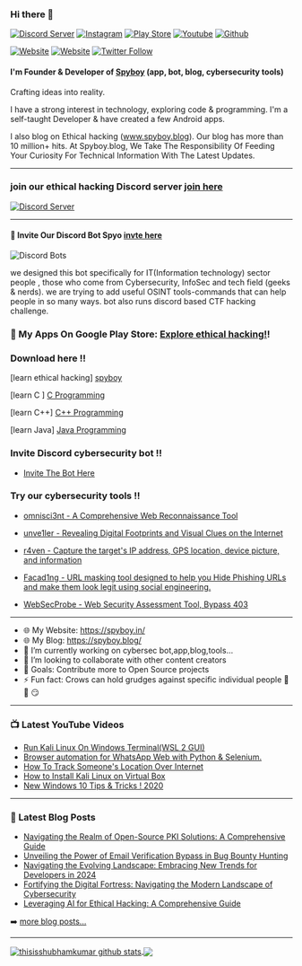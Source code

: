 ### Hi there 👋

[![Discord Server](https://discord.com/api/guilds/726495265330298973/embed.png)](https://discord.gg/ZChEmMwE8d)
[![Instagram](https://img.shields.io/badge/-Instagram-c13584?style=flat&labelColor=c13584&logo=instagram&logoColor=white)](https://www.instagram.com/iamshubhamkumar__/)
[![Play Store](https://img.shields.io/badge/-PlayStore-black?style=flat&labelColor=black&logo=android&logoColor=green)](https://play.google.com/store/apps/details?id=info.shubham.pcassistant)
[![Youtube](https://img.shields.io/badge/-Youtube-FF0000?style=flat&logo=Youtube&logoColor=white)](https://www.youtube.com/channel/UCEhncXKkZ2mFOcP-HOrL_KQ?view_as=subscriber)
[![Github](https://img.shields.io/badge/-Github-000?style=flat&logo=Github&logoColor=white)](https://thisisshubhamkumar.github.io/)
&nbsp;

[![Website](https://img.shields.io/badge/website-spyboy.in-<COLOR>)](https://spyboy.in/)
[![Website](https://img.shields.io/badge/Blog-spyboy.blog-<COLOR>)](https://spyboy.blog/)
[![Twitter Follow](https://img.shields.io/twitter/follow/shubhamkumar__?color=1DA1F2&logo=twitter&style=for-the-badge)](https://twitter.com/intent/follow?original_referer=https%3A%2F%2Fgithub.com%2FcodeSTACKr&screen_name=shubhamkumar__)

#### I'm Founder & Developer of [Spyboy](https://spyboy.in/) (app, bot, blog, cybersecurity tools)

Crafting ideas into reality.

I have a strong interest in technology, exploring code & programming. I'm a self-taught Developer & have created a few Android apps.

I also blog on Ethical hacking (www.spyboy.blog). Our blog has more than 10 million+ hits. At Spyboy.blog, We Take The Responsibility Of Feeding Your Curiosity For Technical Information With The Latest Updates.

---

### join our ethical hacking Discord server [join here](https://discord.gg/ZChEmMwE8d)
[![Discord Server](https://discord.com/api/guilds/726495265330298973/embed.png)](https://discord.gg/ZChEmMwE8d)

---

#### 🤖 Invite Our Discord Bot Spyo [invte here](https://top.gg/bot/877644741339144244)

![Discord Bots](https://top.gg/api/widget/877644741339144244.svg)

we designed this bot specifically for IT(Information technology) sector people , those who come from Cybersecurity, InfoSec and tech field (geeks & nerds). we are trying to add useful OSINT tools-commands that can help people in so many ways. bot also runs discord based CTF hacking challenge.

### 🔭 My Apps On Google Play Store: [Explore ethical hacking!][MyApps]!

### Download here !!
[learn ethical hacking] [spyboy]

[learn C ] [C Programming]

[learn C++] [C++ Programming]

[learn Java] [Java Programming]

### Invite Discord cybersecurity bot !!

- [Invite The Bot Here](https://top.gg/bot/877644741339144244)

### Try our cybersecurity tools !!

- [omnisci3nt - A Comprehensive Web Reconnaissance Tool](https://github.com/spyboy-productions/omnisci3nt)

- [unve1ler - Revealing Digital Footprints and Visual Clues on the Internet](https://github.com/spyboy-productions/unve1ler)

- [r4ven - Capture the target's IP address, GPS location, device picture, and information](https://github.com/spyboy-productions/r4ven)

- [Facad1ng - URL masking tool designed to help you Hide Phishing URLs and make them look legit using social engineering.](https://github.com/spyboy-productions/Facad1ng)

- [WebSecProbe - Web Security Assessment Tool, Bypass 403](https://github.com/spyboy-productions/WebSecProbe)
  
---

- 🌐 My Website: https://spyboy.in/
- 🌐 My Blog: https://spyboy.blog/
- 🤖 I’m currently working on cybersec bot,app,blog,tools...
- 👀 I’m looking to collaborate with other content creators
- 🥅 Goals: Contribute more to Open Source projects
- ⚡ Fun fact: Crows can hold grudges against specific individual people 🐧 🤫 😏 

---

### 📺 Latest YouTube Videos

<!-- YOUTUBE:START -->
- [Run Kali Linux On Windows Terminal&lpar;WSL 2 GUI&rpar;](https://www.youtube.com/watch?v=G-gloEc-vLI)
- [Browser automation for WhatsApp Web with Python &amp; Selenium.](https://www.youtube.com/watch?v=lrztYdJZnnA)
- [How To Track Someone&#39;s Location Over Internet](https://www.youtube.com/watch?v=TzkL7PI9D8s)
- [How to Install Kali Linux on Virtual Box](https://www.youtube.com/watch?v=LwWlrbnLQIk)
- [New Windows 10 Tips &amp; Tricks ! 2020](https://www.youtube.com/watch?v=Y-r83mPIg-c)
<!-- YOUTUBE:END -->


---

### 📕 Latest Blog Posts

<!-- BLOG-POST-LIST:START -->
- [Navigating the Realm of Open-Source PKI Solutions: A Comprehensive Guide](https://spyboy.blog/2023/11/19/navigating-the-realm-of-open-source-pki-solutions-a-comprehensive-guide/)
- [Unveiling the Power of Email Verification Bypass in Bug Bounty Hunting](https://spyboy.blog/2023/11/18/unveiling-the-power-of-email-verification-bypass-in-bug-bounty-hunting/)
- [Navigating the Evolving Landscape: Embracing New Trends for Developers in 2024](https://spyboy.blog/2023/11/17/navigating-the-evolving-landscape-embracing-new-trends-for-developers-in-2024/)
- [Fortifying the Digital Fortress: Navigating the Modern Landscape of Cybersecurity](https://spyboy.blog/2023/11/15/fortifying-the-digital-fortress-navigating-the-modern-landscape-of-cybersecurity/)
- [Leveraging AI for Ethical Hacking: A Comprehensive Guide](https://spyboy.blog/2023/11/05/leveraging-ai-for-ethical-hacking-a-comprehensive-guide/)
<!-- BLOG-POST-LIST:END -->

➡️ [more blog posts...](https://spyboy.blog/)

---

<a href="https://spyboy.blog/">
  <img align="center" src="https://github-readme-stats.anuraghazra1.vercel.app/api?username=thisisshubhamkumar&show_icons=true&include_all_commits=true&theme=material-palenight" alt="thisisshubhamkumar github stats" />
</a>
<a href="https://spyboy.blog/">
  <!-- Change the `github-readme-stats.anuraghazra1.vercel.app` to `github-readme-stats.vercel.app`  -->
  <img align="center" src="https://github-readme-stats.anuraghazra1.vercel.app/api/top-langs/?username=thisisshubhamkumar&layout=compact&theme=material-palenight" />
</a>

[Discord]: https://discord.gg/ZChEmMwE8d
[website]: https://spyboy.blog/
[twitter]: https://twitter.com/shubhamkumar__
[youtube]: https://www.youtube.com/channel/UCEhncXKkZ2mFOcP-HOrL_KQ?view_as=subscriber
[instagram]: https://www.instagram.com/iamshubhamkumar__/
[linkedin]: https://www.linkedin.com/in/iamshubhamkumar/
[facebook]: https://www.facebook.com/groups/Spyboyblog
[MyApps]: https://play.google.com/store/apps/dev?id=6188034454598466210
[spyboy]: https://play.google.com/store/apps/dev?id=6188034454598466210
[C Programming]: https://play.google.com/store/apps/details?id=com.spyboy.cprogramming&pcampaignid=MKT-Other-global-all-co-prtnr-py-PartBadge-Mar2515-1
[C++ Programming]: https://play.google.com/store/apps/details?id=com.spyboy.cplusplusprogramming&pcampaignid=MKT-Other-global-all-co-prtnr-py-PartBadge-Mar2515-1
[Java Programming]: https://play.google.com/store/apps/details?id=com.spyboy.javaprogramming&pcampaignid=MKT-Other-global-all-co-prtnr-py-PartBadge-Mar2515-1
